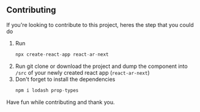 ## Contributing

If you're looking to contribute to this project, heres the step that you could do

1. Run
   ```js
   npx create-react-app react-ar-next
   ````
2. Run git clone or download the project and dump the component into `/src` of your newly created react app (`react-ar-next`)
3. Don't forget to install the dependencies
   ```js
   npm i lodash prop-types
   ```

Have fun while contributing and thank you.
